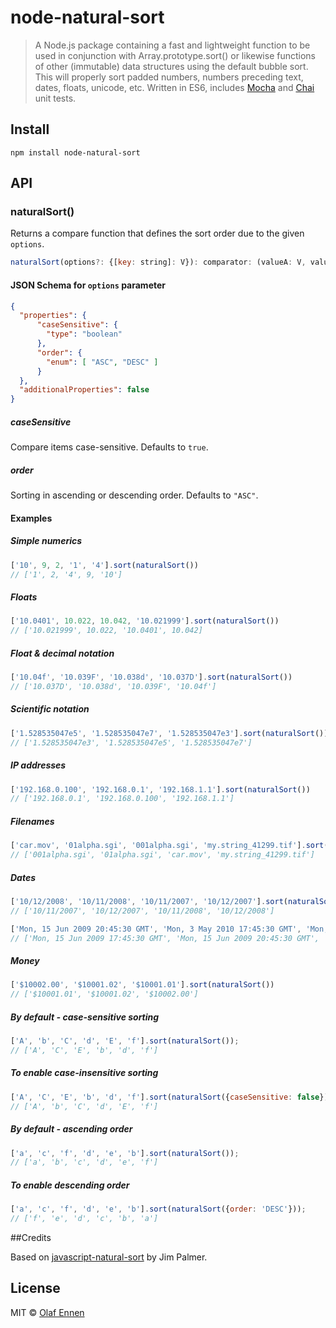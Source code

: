 # node-natural-sort

> A Node.js package containing a fast and lightweight function to be used in conjunction with Array.prototype.sort() or likewise functions of other (immutable) data structures using the default bubble sort. This will properly sort padded numbers, numbers preceding text, dates, floats, unicode, etc.
> Written in ES6, includes <a href="https://mochajs.org/">Mocha</a> and <a href="http://chaijs.com/">Chai</a> unit tests.

## Install

```
npm install node-natural-sort
```

## API

### naturalSort()

Returns a compare function that defines the sort order due to the given `options`.

```javascript
naturalSort(options?: {[key: string]: V}): comparator: (valueA: V, valueB: V) => number
```

#### JSON Schema for `options` parameter

```json
{
  "properties": {
      "caseSensitive": {
        "type": "boolean"
      },
      "order": {
        "enum": [ "ASC", "DESC" ]
      }
  },
  "additionalProperties": false
}
```

##### caseSensitive

Compare items case-sensitive.
Defaults to `true`.

##### order

Sorting in ascending or descending order.
Defaults to `"ASC"`.

#### Examples

##### Simple numerics

```javascript
['10', 9, 2, '1', '4'].sort(naturalSort())
// ['1', 2, '4', 9, '10']
```

##### Floats

```javascript
['10.0401', 10.022, 10.042, '10.021999'].sort(naturalSort())
// ['10.021999', 10.022, '10.0401', 10.042]
```

##### Float & decimal notation

```javascript
['10.04f', '10.039F', '10.038d', '10.037D'].sort(naturalSort())
// ['10.037D', '10.038d', '10.039F', '10.04f']
```

##### Scientific notation

```javascript
['1.528535047e5', '1.528535047e7', '1.528535047e3'].sort(naturalSort())
// ['1.528535047e3', '1.528535047e5', '1.528535047e7']
```

##### IP addresses

```javascript
['192.168.0.100', '192.168.0.1', '192.168.1.1'].sort(naturalSort())
// ['192.168.0.1', '192.168.0.100', '192.168.1.1']
```

##### Filenames

```javascript
['car.mov', '01alpha.sgi', '001alpha.sgi', 'my.string_41299.tif'].sort(naturalSort())
// ['001alpha.sgi', '01alpha.sgi', 'car.mov', 'my.string_41299.tif']
```

##### Dates

```javascript
['10/12/2008', '10/11/2008', '10/11/2007', '10/12/2007'].sort(naturalSort())
// ['10/11/2007', '10/12/2007', '10/11/2008', '10/12/2008']

['Mon, 15 Jun 2009 20:45:30 GMT', 'Mon, 3 May 2010 17:45:30 GMT', 'Mon, 15 Jun 2009 17:45:30 GMT'].sort(naturalSort())
// ['Mon, 15 Jun 2009 17:45:30 GMT', 'Mon, 15 Jun 2009 20:45:30 GMT', 'Mon, 3 May 2010 17:45:30 GMT']
```

##### Money

```javascript
['$10002.00', '$10001.02', '$10001.01'].sort(naturalSort())
// ['$10001.01', '$10001.02', '$10002.00']
```

##### By default - case-sensitive sorting

```javascript
['A', 'b', 'C', 'd', 'E', 'f'].sort(naturalSort());
// ['A', 'C', 'E', 'b', 'd', 'f']
```

##### To enable case-insensitive sorting

```javascript
['A', 'C', 'E', 'b', 'd', 'f'].sort(naturalSort({caseSensitive: false}));
// ['A', 'b', 'C', 'd', 'E', 'f']
```

##### By default - ascending order

```javascript
['a', 'c', 'f', 'd', 'e', 'b'].sort(naturalSort());
// ['a', 'b', 'c', 'd', 'e', 'f']
```

##### To enable descending order

```javascript
['a', 'c', 'f', 'd', 'e', 'b'].sort(naturalSort({order: 'DESC'}));
// ['f', 'e', 'd', 'c', 'b', 'a']
```

##Credits

Based on [javascript-natural-sort](https://github.com/overset/javascript-natural-sort) by Jim Palmer.

## License

MIT © [Olaf Ennen](https://github.com/yobacca)
